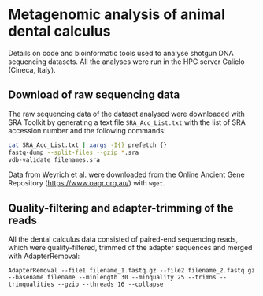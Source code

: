 # Metagenomic analysis of animal dental calculus
Details on code and bioinformatic tools used to analyse shotgun DNA sequencing datasets.
All the analyses were run in the HPC server Galielo (Cineca, Italy).

## Download of raw sequencing data
The raw sequencing data of the dataset analysed were downloaded with SRA Toolkit by generating a text file `SRA_Acc_List.txt` with the list of SRA accession number and the following commands: 

```bash
cat SRA_Acc_List.txt | xargs -I{} prefetch {}
fastq-dump --split-files --gzip *.sra
vdb-validate filenames.sra
```
Data from Weyrich et al. were downloaded from the Online Ancient Gene Repository (https://www.oagr.org.au/) with `wget`.

## Quality-filtering and adapter-trimming of the reads
All the dental calculus data consisted of paired-end sequencing reads, which were quality-filtered, trimmed of the adapter sequences and merged with AdapterRemoval: 

`AdapterRemoval --file1 filename_1.fastq.gz --file2 filename_2.fastq.gz --basename filename --minlength 30 --minquality 25 --trimns --trimqualities --gzip --threads 16 --collapse`



